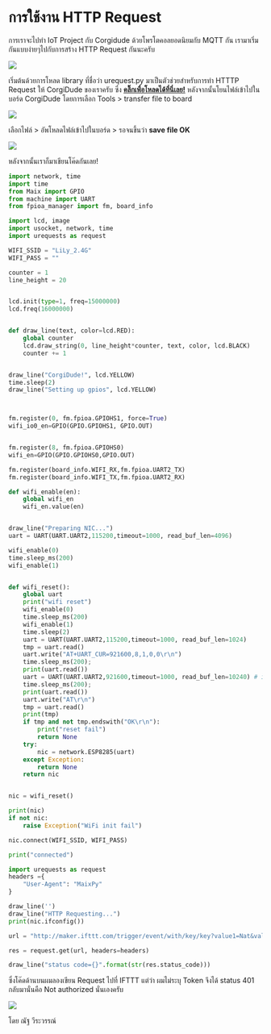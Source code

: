 # การใช้งาน HTTP Request

การเราจะไปทำ IoT Project กับ Corgidude ด้วยโพรโตคอลยอดนิยมกับ MQTT กัน เรามาเริ่มกันแบบง่ายๆไปกับการสร้าง HTTP Request กันนะครับ

![](https://ff.lnwfile.com/_/ff/_raw/he/0m/78.png)

เริ่มต้นด้วยการโหลด library ที่ชื่อว่า urequest.py มาเป็นตัวช่วยสำหรับการทำ HTTTP Request ให้ CorgiDude ของเราครับ ซึ่ง **[คลิ๊กเพื่อโหลดได้ที่นี่เลย!](https://gist.github.com/NAzT/5821cacdb98d9eb28d30a597186e4be1/archive/91cd28ae2389168f02a39c4ded0c12c02d0d1252.zip)**
หลังจากนั้นโยนไฟล์เข้าไปในบอร์ด CorgiDude โดยการเลือก Tools > transfer file to board

![](https://ff.lnwfile.com/_/ff/_raw/zw/xa/1n.png)

เลือกไฟล์ > อัพโหลดไฟล์เข้าไปในบอร์ด > รอจนขึ้นว่า **save file OK**

![](https://ff.lnwfile.com/_/ff/_raw/ch/p7/dh.png)

หลังจากนั้นเราก็มาเขียนโค๊ดกันเลย!

```python
import network, time
import time
from Maix import GPIO
from machine import UART
from fpioa_manager import fm, board_info

import lcd, image
import usocket, network, time
import urequests as request

WIFI_SSID = "LiLy_2.4G"
WIFI_PASS = ""

counter = 1
line_height = 20


lcd.init(type=1, freq=15000000)
lcd.freq(16000000)


def draw_line(text, color=lcd.RED):
    global counter
    lcd.draw_string(0, line_height*counter, text, color, lcd.BLACK)
    counter += 1


draw_line("CorgiDude!", lcd.YELLOW)
time.sleep(2)
draw_line("Setting up gpios", lcd.YELLOW)



fm.register(0, fm.fpioa.GPIOHS1, force=True)
wifi_io0_en=GPIO(GPIO.GPIOHS1, GPIO.OUT)


fm.register(8, fm.fpioa.GPIOHS0)
wifi_en=GPIO(GPIO.GPIOHS0,GPIO.OUT)

fm.register(board_info.WIFI_RX,fm.fpioa.UART2_TX)
fm.register(board_info.WIFI_TX,fm.fpioa.UART2_RX)

def wifi_enable(en):
    global wifi_en
    wifi_en.value(en)


draw_line("Preparing NIC...")
uart = UART(UART.UART2,115200,timeout=1000, read_buf_len=4096)

wifi_enable(0)
time.sleep_ms(200)
wifi_enable(1)


def wifi_reset():
    global uart
    print("wifi reset")
    wifi_enable(0)
    time.sleep_ms(200)
    wifi_enable(1)
    time.sleep(2)
    uart = UART(UART.UART2,115200,timeout=1000, read_buf_len=1024)
    tmp = uart.read()
    uart.write("AT+UART_CUR=921600,8,1,0,0\r\n")
    time.sleep_ms(200);
    print(uart.read())
    uart = UART(UART.UART2,921600,timeout=1000, read_buf_len=10240) # important! baudrate too low or read_buf_len too small will loose data
    time.sleep_ms(200);
    print(uart.read())
    uart.write("AT\r\n")
    tmp = uart.read()
    print(tmp)
    if tmp and not tmp.endswith("OK\r\n"):
        print("reset fail")
        return None
    try:
        nic = network.ESP8285(uart)
    except Exception:
        return None
    return nic


nic = wifi_reset()

print(nic)
if not nic:
    raise Exception("WiFi init fail")

nic.connect(WIFI_SSID, WIFI_PASS)

print("connected")

import urequests as request
headers ={
    "User-Agent": "MaixPy"
}

draw_line('')
draw_line("HTTP Requesting...")
print(nic.ifconfig())

url = "http://maker.ifttt.com/trigger/event/with/key/key?value1=Nat&value2=StayX"

res = request.get(url, headers=headers)

draw_line("status code={}".format(str(res.status_code)))
```

ซึ่งโค๊ดด้านบนผมลองเขียน Request ไปที่ IFTTT แต่ว่า ผมไม่ระบุ Token จึงได้ status 401 กลับมานั่นคือ Not authorized นั่นเองครับ

![](https://ff.lnwfile.com/_/ff/_raw/f1/7s/79.jpg)

โดย ณัฐ วีระวรรณ์
